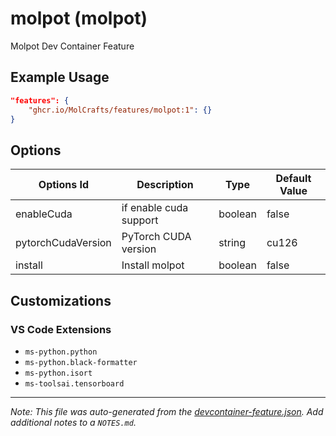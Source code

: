 
# molpot (molpot)

Molpot Dev Container Feature

## Example Usage

```json
"features": {
    "ghcr.io/MolCrafts/features/molpot:1": {}
}
```

## Options

| Options Id | Description | Type | Default Value |
|-----|-----|-----|-----|
| enableCuda | if enable cuda support | boolean | false |
| pytorchCudaVersion | PyTorch CUDA version | string | cu126 |
| install | Install molpot | boolean | false |

## Customizations

### VS Code Extensions

- `ms-python.python`
- `ms-python.black-formatter`
- `ms-python.isort`
- `ms-toolsai.tensorboard`



---

_Note: This file was auto-generated from the [devcontainer-feature.json](https://github.com/MolCrafts/features/blob/main/src/molpot/devcontainer-feature.json).  Add additional notes to a `NOTES.md`._
